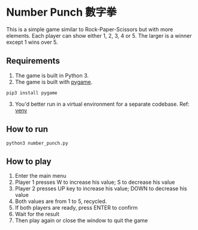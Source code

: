 # Number Punch 數字拳

This is a simple game similar to Rock-Paper-Scissors but with more elements. Each player can show either 1, 2, 3, 4 or 5. The larger is a winner except 1 wins over 5.

## Requirements
1. The game is built in Python 3.
2. The game is built with [pygame](https://www.pygame.org/).
```shell
pip3 install pygame
```
3. You'd better run in a virtual environment for a separate codebase. Ref: [venv](https://docs.python.org/3/tutorial/venv.html)

## How to run
```shell
python3 number_punch.py
```

## How to play
1. Enter the main menu
2. Player 1 presses W to increase his value; S to decrease his value
3. Player 2 presses UP key to increase his value; DOWN to decrease his value
4. Both values are from 1 to 5, recycled.
5. If both players are ready, press ENTER to confirm
6. Wait for the result
7. Then play again or close the window to quit the game